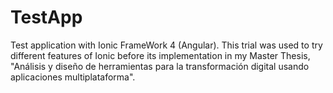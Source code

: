 # TestApp
Test application with Ionic FrameWork 4 (Angular). This trial was used to try different features of Ionic before its implementation in my Master Thesis, "Análisis y diseño de herramientas para la transformación digital usando aplicaciones multiplataforma".
